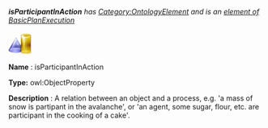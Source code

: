 ___isParticipantInAction__ 
 has
 [Category:OntologyElement](../../Category/OntologyElement "Category:OntologyElement") 
 and is an
 [element of](../../Property/ElementOf "Property:ElementOf") 
[BasicPlanExecution](../../Submissions/BasicPlanExecution "Submissions:BasicPlanExecution")_




  





[![ObjectProperty](../images/thumb/c/c3/ObjectProperty.gif/45px-ObjectProperty.gif)](../../Image/ObjectProperty.gif "ObjectProperty")


__Name__ 
 : isParticipantInAction
 



__Type:__ 
 owl:ObjectProperty
 



__Description__ 
 : A relation between an object and a process, e.g. 'a mass of snow is partipant in the avalanche', or 'an agent, some sugar, flour, etc. are participant in the cooking of a cake'.